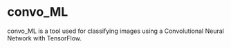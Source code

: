 # convo_ML
convo_ML is a tool used for classifying images using a Convolutional Neural Network with TensorFlow.
